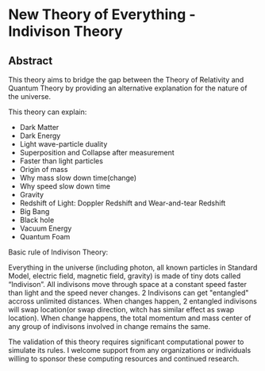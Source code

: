 # New Theory of Everything - Indivison Theory

## Abstract
This theory aims to bridge the gap between the Theory of Relativity and Quantum Theory by providing an alternative explanation for the nature of the universe.

This theory can explain:

* Dark Matter
* Dark Energy
* Light wave-particle duality
* Superposition and Collapse after measurement
* Faster than light particles
* Origin of mass
* Why mass slow down time(change)
* Why speed slow down time
* Gravity
* Redshift of Light: Doppler Redshift and Wear-and-tear Redshift
* Big Bang
* Black hole
* Vacuum Energy
* Quantum Foam

Basic rule of Indivison Theory:

Everything in the universe (including photon, all known particles in Standard Model, electric field, magnetic field, gravity) is made of tiny dots called “Indivison”. All indivisons move through space at a constant speed faster than light and the speed never changes. 2 Indivisons can get "entangled" accross unlimited distances. When changes happen, 2 entangled indivisons will swap location(or swap direction, witch has similar effect as swap location). When change happens, the total momentum and mass center of any group of indivisons involved in change remains the same.

The validation of this theory requires significant computational power to simulate its rules. I welcome support from any organizations or individuals willing to sponsor these computing resources and continued research.
